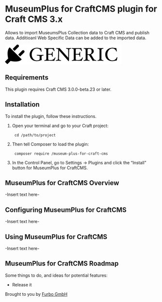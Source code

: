 # MuseumPlus for CraftCMS plugin for Craft CMS 3.x

Allows to import MuseumsPlus Collection data to Craft CMS and publish data. Additioanl Web Specific Data can be added to the imported data.

![Screenshot](resources/img/plugin-logo.png)

## Requirements

This plugin requires Craft CMS 3.0.0-beta.23 or later.

## Installation

To install the plugin, follow these instructions.

1. Open your terminal and go to your Craft project:

        cd /path/to/project

2. Then tell Composer to load the plugin:

        composer require /museum-plus-for-craft-cms

3. In the Control Panel, go to Settings → Plugins and click the “Install” button for MuseumPlus for CraftCMS.

## MuseumPlus for CraftCMS Overview

-Insert text here-

## Configuring MuseumPlus for CraftCMS

-Insert text here-

## Using MuseumPlus for CraftCMS

-Insert text here-

## MuseumPlus for CraftCMS Roadmap

Some things to do, and ideas for potential features:

* Release it

Brought to you by [Furbo GmbH](https://furbo.ch)
